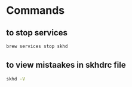 # Commands

## to stop services

```sh
brew services stop skhd
```

## to view mistaakes in skhdrc file

```sh
skhd -V
```
